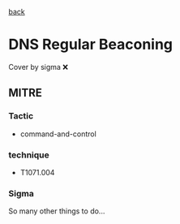 [back](../index.md)
# DNS Regular Beaconing
Cover by sigma :x: 

## MITRE
### Tactic
  - command-and-control

### technique
  - T1071.004

### Sigma

 So many other things to do...